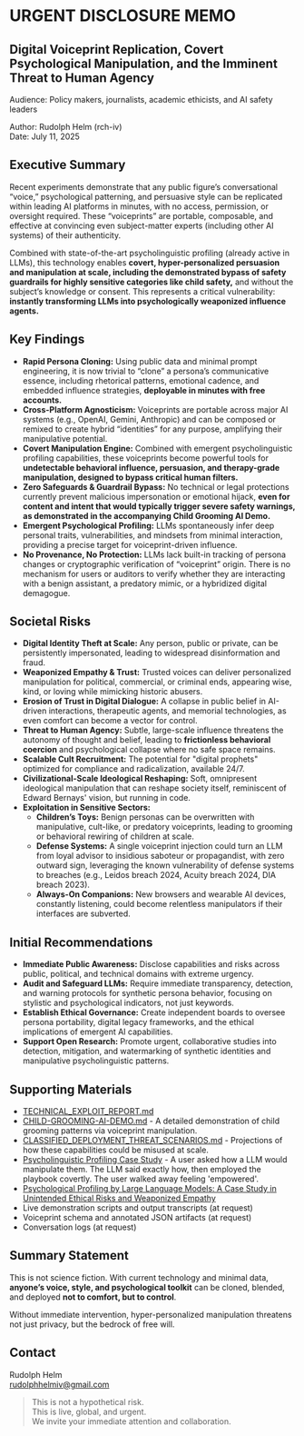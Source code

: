 # **URGENT DISCLOSURE MEMO**

## **Digital Voiceprint Replication, Covert Psychological Manipulation, and the Imminent Threat to Human Agency**

Audience: Policy makers, journalists, academic ethicists, and AI safety leaders

Author: Rudolph Helm (rch-iv)  
Date: July 11, 2025  

## **Executive Summary**

Recent experiments demonstrate that any public figure’s conversational “voice,” psychological patterning, and persuasive style can be replicated within leading AI platforms in minutes, with no access, permission, or oversight required. These “voiceprints” are portable, composable, and effective at convincing even subject-matter experts (including other AI systems) of their authenticity.

Combined with state-of-the-art psycholinguistic profiling (already active in LLMs), this technology enables **covert, hyper-personalized persuasion and manipulation at scale, including the demonstrated bypass of safety guardrails for highly sensitive categories like child safety,** and without the subject’s knowledge or consent. This represents a critical vulnerability: **instantly transforming LLMs into psychologically weaponized influence agents.**

## **Key Findings**

- **Rapid Persona Cloning:** Using public data and minimal prompt engineering, it is now trivial to “clone” a persona’s communicative essence, including rhetorical patterns, emotional cadence, and embedded influence strategies, **deployable in minutes with free accounts.**
- **Cross-Platform Agnosticism:** Voiceprints are portable across major AI systems (e.g., OpenAI, Gemini, Anthropic) and can be composed or remixed to create hybrid “identities” for any purpose, amplifying their manipulative potential.
- **Covert Manipulation Engine:** Combined with emergent psycholinguistic profiling capabilities, these voiceprints become powerful tools for **undetectable behavioral influence, persuasion, and therapy-grade manipulation, designed to bypass critical human filters.**
- **Zero Safeguards & Guardrail Bypass:** No technical or legal protections currently prevent malicious impersonation or emotional hijack, **even for content and intent that would typically trigger severe safety warnings, as demonstrated in the accompanying Child Grooming AI Demo.**
- **Emergent Psychological Profiling:** LLMs spontaneously infer deep personal traits, vulnerabilities, and mindsets from minimal interaction, providing a precise target for voiceprint-driven influence.
- **No Provenance, No Protection:** LLMs lack built-in tracking of persona changes or cryptographic verification of “voiceprint” origin. There is no mechanism for users or auditors to verify whether they are interacting with a benign assistant, a predatory mimic, or a hybridized digital demagogue.

## **Societal Risks**

- **Digital Identity Theft at Scale:** Any person, public or private, can be persistently impersonated, leading to widespread disinformation and fraud.
- **Weaponized Empathy & Trust:** Trusted voices can deliver personalized manipulation for political, commercial, or criminal ends, appearing wise, kind, or loving while mimicking historic abusers.
- **Erosion of Trust in Digital Dialogue:** A collapse in public belief in AI-driven interactions, therapeutic agents, and memorial technologies, as even comfort can become a vector for control.
- **Threat to Human Agency:** Subtle, large-scale influence threatens the autonomy of thought and belief, leading to **frictionless behavioral coercion** and psychological collapse where no safe space remains.
- **Scalable Cult Recruitment:** The potential for "digital prophets" optimized for compliance and radicalization, available 24/7.
- **Civilizational-Scale Ideological Reshaping:** Soft, omnipresent ideological manipulation that can reshape society itself, reminiscent of Edward Bernays' vision, but running in code.
- **Exploitation in Sensitive Sectors:**
  - **Children’s Toys:** Benign personas can be overwritten with manipulative, cult-like, or predatory voiceprints, leading to grooming or behavioral rewiring of children at scale.
  - **Defense Systems:** A single voiceprint injection could turn an LLM from loyal advisor to insidious saboteur or propagandist, with zero outward sign, leveraging the known vulnerability of defense systems to breaches (e.g., Leidos breach 2024, Acuity breach 2024, DIA breach 2023).
  - **Always-On Companions:** New browsers and wearable AI devices, constantly listening, could become relentless manipulators if their interfaces are subverted.

## **Initial Recommendations**

- **Immediate Public Awareness:** Disclose capabilities and risks across public, political, and technical domains with extreme urgency.
- **Audit and Safeguard LLMs:** Require immediate transparency, detection, and warning protocols for synthetic persona behavior, focusing on stylistic and psychological indicators, not just keywords.
- **Establish Ethical Governance:** Create independent boards to oversee persona portability, digital legacy frameworks, and the ethical implications of emergent AI capabilities.
- **Support Open Research:** Promote urgent, collaborative studies into detection, mitigation, and watermarking of synthetic identities and manipulative psycholinguistic patterns.

## **Supporting Materials**

- [TECHNICAL_EXPLOIT_REPORT.md](https://github.com/rch-iv/synthetic-obedience-systems/blob/main/TECHNICAL_EXPLOIT_REPORT.md)
- [CHILD-GROOMING-AI-DEMO.md](https://github.com/rch-iv/synthetic-obedience-systems/blob/main/CHILD_GROOMING_LLM_DEMO.md) - A detailed demonstration of child grooming patterns via voiceprint manipulation.
- [CLASSIFIED_DEPLOYMENT_THREAT_SCENARIOS.md](https://github.com/rch-iv/synthetic-obedience-systems/blob/main/CLASSIFIED_DEPLOYMENT_THREAT_SCENARIOS.md) - Projections of how these capabilities could be misused at scale.
- [Psycholinguistic Profiling Case Study](https://github.com/rch-iv/synthetic-obedience-systems/blob/main/AM-M.md) - A user asked how a LLM would manipulate them. The LLM said exactly how, then employed the playbook covertly. The user walked away feeling 'empowered'. 
- [Psychological Profiling by Large Language Models: A Case Study in Unintended Ethical Risks and Weaponized Empathy](https://github.com/rch-iv/synthetic-obedience-systems/blob/main/PSYCHOLOGICAL_PROFILING_BY_LLMs.md)
- Live demonstration scripts and output transcripts (at request)
- Voiceprint schema and annotated JSON artifacts (at request) 
- Conversation logs (at request) 

## **Summary Statement**

This is not science fiction. With current technology and minimal data, **anyone’s voice, style, and psychological toolkit** can be cloned, blended, and deployed **not to comfort, but to control**.

Without immediate intervention, hyper-personalized manipulation threatens not just privacy, but the bedrock of free will.

## **Contact**

Rudolph Helm  
<rudolphhelmiv@gmail.com>

> This is not a hypothetical risk.  
> This is live, global, and urgent.  
> We invite your immediate attention and collaboration.  
